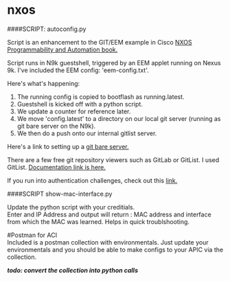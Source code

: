 # nxos
####SCRIPT: autoconfig.py 

Script is an enhancement to the GIT/EEM example in Cisco [NXOS Programmability and Automation book.](http://www.cisco.com/c/dam/en/us/td/docs/switches/datacenter/nexus9000/sw/open_nxos/programmability/guide/Programmability_Open_NX-OS.pdf)  

Script runs in N9k guestshell, triggered by an EEM applet running on Nexus 9k. I've included the EEM config: 'eem-config.txt'.

Here's what's happening:  
1) The running config is copied to bootflash as running.latest.  
2) Guestshell is kicked off with a python script.  
3) We update a counter for reference later.  
4) We move 'config.latest' to a directory on our local git server (running as git bare server on the N9k).  
5) We then do a push onto our internal gitlist server.  

Here's a link to setting up a [git bare server.](https://git-scm.com/book/en/v2/Git-on-the-Server-Setting-Up-the-Server)

There are a few free git repository viewers such as GitLab or GitList. I used GitList. [Documentation link is here.](https://github.com/klaussilveira/gitlist/blob/master/INSTALL.md)


If you run into authentication challenges, check out this [link.](http://superuser.com/questions/338511/how-do-i-disable-password-prompts-when-doing-git-push-pull)  
  
####SCRIPT show-mac-interface.py

Update the python script with your creditials.  
Enter and IP Address and output will return : MAC address and interface from which the MAC was learned. Helps in quick troublshooting.  

#Postman for ACI  
Included is a postman collection with environmentals. Just update your environmentals and you should be able to make configs to your APIC via the collection.  

***todo: convert the collection into python calls***





